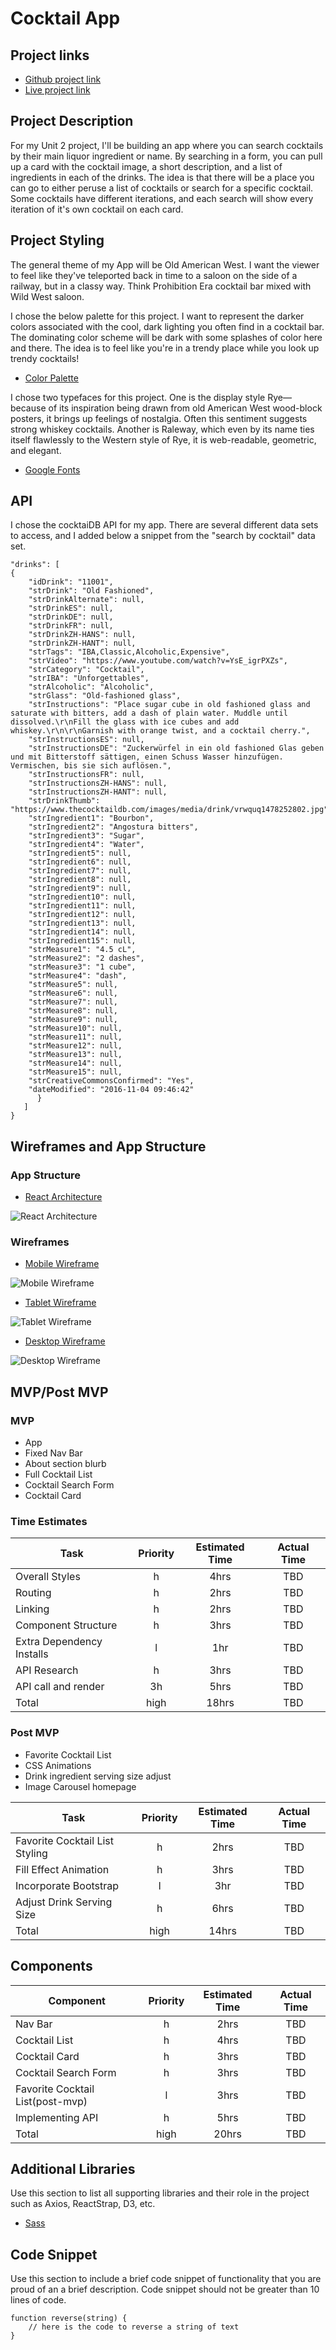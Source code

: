 # Cocktail App

## Project links

 - [Github project link]()
 - [Live project link]()

## Project Description

For my Unit 2 project, I'll be building an app where you can search cocktails by their main liquor ingredient or name. By searching in a form, you can pull up a card with the cocktail image, a short description, and a list of ingredients in each of the drinks. The idea is that there will be a place you can go to either peruse a list of cocktails or search for a specific cocktail. Some cocktails have different iterations, and each search will show every iteration of it's own cocktail on each card.

## Project Styling

The general theme of my App will be Old American West. I want the viewer to feel like they've teleported back in time to a saloon on the side of a railway, but in a classy way. Think Prohibition Era cocktail bar mixed with Wild West saloon.

I chose the below palette for this project. I want to represent the darker colors associated with the cool, dark lighting you often find in a cocktail bar. The dominating color scheme will be dark with some splashes of color here and there. The idea is to feel like you're in a trendy place while you look up trendy cocktails!
- [Color Palette](https://coolors.co/15181d-183642-575a60-9d4827-ce5f55-e3a767-ed9d48-ebe0d6)

I chose two typefaces for this project. One is the display style Rye— because of its inspiration being drawn from old American West wood-block posters, it brings up feelings of nostalgia. Often this sentiment suggests strong whiskey cocktails. Another is Raleway, which even by its name ties itself flawlessly to the Western style of Rye, it is web-readable, geometric, and elegant.
- [Google Fonts](https://fonts.google.com/)

## API

I chose the cocktaiDB API for my app. There are several different data sets to access, and I added below a snippet from the "search by cocktail" data set.
```{
"drinks": [
{
	"idDrink": "11001",
	"strDrink": "Old Fashioned",
	"strDrinkAlternate": null,
	"strDrinkES": null,
	"strDrinkDE": null,
	"strDrinkFR": null,
	"strDrinkZH-HANS": null,
	"strDrinkZH-HANT": null,
	"strTags": "IBA,Classic,Alcoholic,Expensive",
	"strVideo": "https://www.youtube.com/watch?v=YsE_igrPXZs",
	"strCategory": "Cocktail",
	"strIBA": "Unforgettables",
	"strAlcoholic": "Alcoholic",
	"strGlass": "Old-fashioned glass",
	"strInstructions": "Place sugar cube in old fashioned glass and saturate with bitters, add a dash of plain water. Muddle until dissolved.\r\nFill the glass with ice cubes and add whiskey.\r\n\r\nGarnish with orange twist, and a cocktail cherry.",
	"strInstructionsES": null,
	"strInstructionsDE": "Zuckerwürfel in ein old fashioned Glas geben und mit Bitterstoff sättigen, einen Schuss Wasser hinzufügen. Vermischen, bis sie sich auflösen.",
	"strInstructionsFR": null,
	"strInstructionsZH-HANS": null,
	"strInstructionsZH-HANT": null,
	"strDrinkThumb": "https://www.thecocktaildb.com/images/media/drink/vrwquq1478252802.jpg",
	"strIngredient1": "Bourbon",
	"strIngredient2": "Angostura bitters",
	"strIngredient3": "Sugar",
	"strIngredient4": "Water",
	"strIngredient5": null,
	"strIngredient6": null,
	"strIngredient7": null,
	"strIngredient8": null,
	"strIngredient9": null,
	"strIngredient10": null,
	"strIngredient11": null,
	"strIngredient12": null,
	"strIngredient13": null,
	"strIngredient14": null,
	"strIngredient15": null,
	"strMeasure1": "4.5 cL",
	"strMeasure2": "2 dashes",
	"strMeasure3": "1 cube",
	"strMeasure4": "dash",
	"strMeasure5": null,
	"strMeasure6": null,
	"strMeasure7": null,
	"strMeasure8": null,
	"strMeasure9": null,
	"strMeasure10": null,
	"strMeasure11": null,
	"strMeasure12": null,
	"strMeasure13": null,
	"strMeasure14": null,
	"strMeasure15": null,
	"strCreativeCommonsConfirmed": "Yes",
	"dateModified": "2016-11-04 09:46:42"
      }
   ]
}
```

## Wireframes and App Structure

### App Structure

- [React Architecture](https://res.cloudinary.com/digwu4vdh/image/upload/v1601655163/Architecture_rzkfa2.png)

![React Architecture](https://res.cloudinary.com/digwu4vdh/image/upload/v1601655163/Architecture_rzkfa2.png)

### Wireframes

 - [Mobile Wireframe](https://res.cloudinary.com/digwu4vdh/image/upload/v1601654749/Mobile_Wireframe_4_co8tja.png)

 ![Mobile Wireframe](https://res.cloudinary.com/digwu4vdh/image/upload/v1601654749/Mobile_Wireframe_4_co8tja.png)
 
 - [Tablet Wireframe](https://res.cloudinary.com/digwu4vdh/image/upload/v1601654746/Tablet_Wireframe_3_wzm3fg.png)

  ![Tablet Wireframe](https://res.cloudinary.com/digwu4vdh/image/upload/v1601654746/Tablet_Wireframe_3_wzm3fg.png)
 
 - [Desktop Wireframe](https://res.cloudinary.com/digwu4vdh/image/upload/v1601655536/Desktop_Wireframe_1_dkmxih.png)

 ![Desktop Wireframe](https://res.cloudinary.com/digwu4vdh/image/upload/v1601655536/Desktop_Wireframe_1_dkmxih.png)
 
 ## MVP/Post MVP
 
 ### MVP
 
   * App
   * Fixed Nav Bar
   * About section blurb
   * Full Cocktail List
   * Cocktail Search Form
   * Cocktail Card
 
### Time Estimates

| Task | Priority | Estimated Time | Actual Time |
| --- | :---: |  :---:  | :---: |
| Overall Styles | h | 4hrs| TBD |
| Routing | h | 2hrs| TBD |
| Linking| h | 2hrs | TBD |
| Component Structure | h | 3hrs | TBD |
| Extra Dependency Installs | l | 1hr  | TBD |
| API Research | h | 3hrs | TBD |
| API call and render | 3h | 5hrs | TBD |
| Total | high | 18hrs | TBD |
    
 ### Post MVP
 
  * Favorite Cocktail List
  * CSS Animations
  * Drink ingredient serving size adjust
  * Image Carousel homepage
  
| Task | Priority | Estimated Time | Actual Time |
| --- | :---: |  :---: | :---: |
| Favorite Cocktail List Styling | h | 2hrs| TBD |
| Fill Effect Animation | h | 3hrs| TBD |
| Incorporate Bootstrap | l | 3hr | TBD |
| Adjust Drink Serving Size | h | 6hrs| TBD |
| Total | high | 14hrs| TBD |
  
  ## Components 
  
| Component | Priority | Estimated Time | Actual Time |
| --- | :---: |  :---: | :---: |
| Nav Bar | h | 2hrs| TBD |
| Cocktail List | h | 4hrs| TBD |
| Cocktail Card | h | 3hrs| TBD |
| Cocktail Search Form | h | 3hrs| TBD |
| Favorite Cocktail List(post-mvp) | l | 3hrs| TBD |
| Implementing API | h | 5hrs| TBD |
| Total | high | 20hrs| TBD |

## Additional Libraries
 Use this section to list all supporting libraries and their role in the project such as Axios, ReactStrap, D3, etc. 

 - [Sass](https://sass-lang.com/)

## Code Snippet

Use this section to include a brief code snippet of functionality that you are proud of an a brief description.  Code snippet should not be greater than 10 lines of code. 

```
function reverse(string) {
	// here is the code to reverse a string of text
}
```
